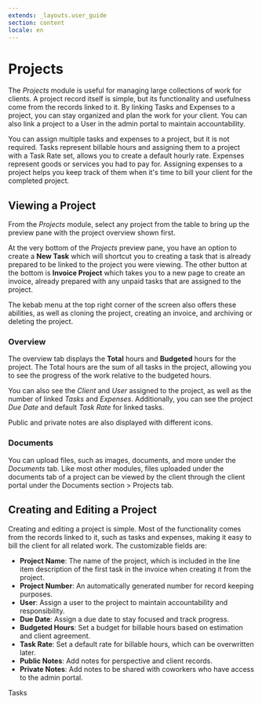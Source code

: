 ```yaml
---
extends: _layouts.user_guide
section: content
locale: en
---
```


# Projects

The _Projects_ module is useful for managing large collections of work for clients. A project record itself is simple, but its functionality and usefulness come from the records linked to it. By linking Tasks and Expenses to a project, you can stay organized and plan the work for your client. You can also link a project to a User in the admin portal to maintain accountability.

You can assign multiple tasks and expenses to a project, but it is not required. Tasks represent billable hours and assigning them to a project with a Task Rate set, allows you to create a default hourly rate. Expenses represent goods or services you had to pay for. Assigning expenses to a project helps you keep track of them when it's time to bill your client for the completed project.

## Viewing a Project

From the _Projects_ module, select any project from the table to bring up the preview pane with the project overview shown first.

At the very bottom of the _Projects_ preview pane, you have an option to create a **New Task** which will shortcut you to creating a task that is already prepared to be linked to the project you were viewing. The other button at the bottom is **Invoice Project** which takes you to a new page to create an invoice, already prepared with any unpaid tasks that are assigned to the project.

The kebab menu at the top right corner of the screen also offers these abilities, as well as cloning the project, creating an invoice, and archiving or deleting the project.

### Overview

The overview tab displays the **Total** hours and **Budgeted** hours for the project. The Total hours are the sum of all tasks in the project, allowing you to see the progress of the work relative to the budgeted hours.

You can also see the _Client_ and _User_ assigned to the project, as well as the number of linked _Tasks_ and _Expenses_. Additionally, you can see the project _Due Date_ and default _Task Rate_ for linked tasks.

Public and private notes are also displayed with different icons.

### Documents

You can upload files, such as images, documents, and more under the _Documents_ tab. Like most other modules, files uploaded under the documents tab of a project can be viewed by the client through the client portal under the Documents section > Projects tab.

## Creating and Editing a Project

Creating and editing a project is simple. Most of the functionality comes from the records linked to it, such as tasks and expenses, making it easy to bill the client for all related work. The customizable fields are:

- **Project Name**: The name of the project, which is included in the line item description of the first task in the invoice when creating it from the project.
- **Project Number**: An automatically generated number for record keeping purposes.
- **User**: Assign a user to the project to maintain accountability and responsibility.
- **Due Date**: Assign a due date to stay focused and track progress.
- **Budgeted Hours**: Set a budget for billable hours based on estimation and client agreement.
- **Task Rate**: Set a default rate for billable hours, which can be overwritten later.
- **Public Notes**: Add notes for perspective and client records.
- **Private Notes**: Add notes to be shared with coworkers who have access to the admin portal.

<x-next url=/en/tasks>Tasks</x-next>

